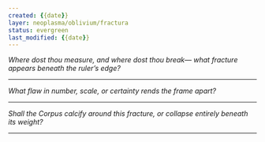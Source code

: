```yaml
---
created: {{date}}
layer: neoplasma/oblivium/fractura
status: evergreen
last_modified: {{date}}
---
```


*Where dost thou measure, and where dost thou break—*
*what fracture appears beneath the ruler’s edge?*  

---

*What flaw in number, scale,*
*or certainty rends the frame apart?*  

---

*Shall the Corpus calcify around this fracture,*
*or collapse entirely beneath its weight?*

---

